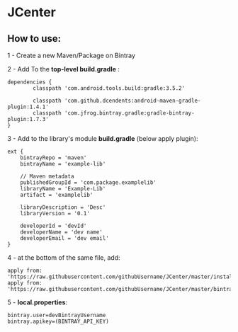 # JCenter

## How to use: 

1 - Create a new Maven/Package on Bintray

2 - Add To the **top-level build.gradle** :

```
dependencies {
        classpath 'com.android.tools.build:gradle:3.5.2'

        classpath 'com.github.dcendents:android-maven-gradle-plugin:1.4.1'
        classpath 'com.jfrog.bintray.gradle:gradle-bintray-plugin:1.7.3'
}
```

3 - Add to the library's module **build.gradle** (below apply plugin):

```
ext {
    bintrayRepo = 'maven'
    bintrayName = 'example-lib'

    // Maven metadata
    publishedGroupId = 'com.package.examplelib'
    libraryName = 'Example-Lib'
    artifact = 'examplelib'

    libraryDescription = 'Desc'
    libraryVersion = '0.1'

    developerId = 'devId'
    developerName = 'dev name'
    developerEmail = 'dev email'
}
```

4 - at the bottom of the same file, add:

```
apply from: 'https://raw.githubusercontent.com/githubUsername/JCenter/master/installv1.gradle'
apply from: 'https://raw.githubusercontent.com/githubUsername/JCenter/master/bintrayv1.gradle'
```

5 - **local.properties**:

```
bintray.user=devBintrayUsername
bintray.apikey=(BINTRAY_API_KEY)
```
